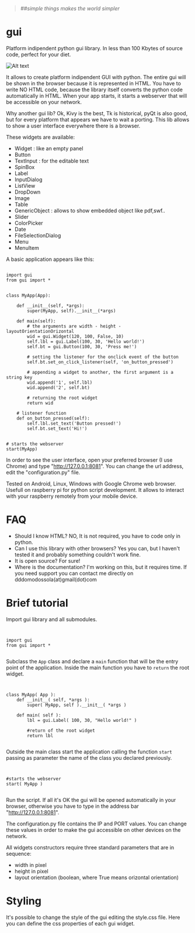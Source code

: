 

> ##*simple things makes the world simpler*



gui
===
Platform indipendent python gui library. In less than 100 Kbytes of source code, perfect for your diet.

![Alt text](https://raw.githubusercontent.com/dddomodossola/gui/master/res/screenshot.png "Widgets overview")

It allows to create platform indipendent GUI with python. The entire gui will be shown in the browser because it is represented in HTML. You have to write NO HTML code, because the library itself converts the python code automatically in HTML. When your app starts, it starts a webserver that will be accessible on your network.

Why another gui lib?
Ok, Kivy is the best, Tk is historical, pyQt is also good, but for every platform that appears we have to wait a porting. This lib allows to show a user interface everywhere there is a browser.

These widgets are available:
- Widget : like an empty panel
- Button
- TextInput : for the editable text
- SpinBox
- Label
- InputDialog
- ListView
- DropDown
- Image
- Table
- GenericObject : allows to show embedded object like pdf,swf..
- Slider
- ColorPicker
- Date
- FileSelectionDialog
- Menu
- MenuItem

A basic application appears like this:

<pre><code>
import gui
from gui import *


class MyApp(App):

    def __init__(self, *args):
        super(MyApp, self).__init__(*args)

    def main(self):
        # the arguments are	width - height - layoutOrientationOrizontal
        wid = gui.Widget(120, 100, False, 10)
        self.lbl = gui.Label(100, 30, 'Hello world!')
        self.bt = gui.Button(100, 30, 'Press me!')

        # setting the listener for the onclick event of the button
        self.bt.set_on_click_listener(self, 'on_button_pressed')

        # appending a widget to another, the first argument is a string key
        wid.append('1', self.lbl)
        wid.append('2', self.bt)

        # returning the root widget
        return wid

    # listener function
    def on_button_pressed(self):
        self.lbl.set_text('Button pressed!')
        self.bt.set_text('Hi!')


# starts the webserver
start(MyApp)
</code></pre>

In order to see the user interface, open your preferred browser (I use Chrome) and type "http://127.0.0.1:8081".
You can change the url address, edit the "configuration.py" file.

Tested on Android, Linux, Windows with Google Chrome web browser.
Usefull on raspberry pi for python script development. It allows to interact with your raspberry remotely from your mobile device.

FAQ
===
- Should I know HTML? NO, It is not required, you have to code only in python.
- Can I use this library with other browsers? Yes you can, but I haven't tested it and probably something couldn't work fine.
- It is open source? For sure!
- Where is the documentation? I'm working on this, but it requires time. If you need support you can contact me directly on dddomodossola(at)gmail(dot)com


Brief tutorial
===
Import gui library and all submodules.

<pre><code>

import gui
from gui import *

</code></pre>


Subclass the <code>App</code> class and declare a <code>main</code> function that will be the entry point of the application. Inside the main function you have to <code>return</code> the root widget.

<pre><code>

class MyApp( App ):
	def __init__( self, *args ):
		super( MyApp, self ).__init__( *args )
		
	def main( self ):
		lbl = gui.Label( 100, 30, "Hello world!" )
		
		#return of the root widget
		return lbl

</code></pre>


Outside the main class start the application calling the function <code>start</code> passing as parameter the name of the class you declared previously.

<pre><code>

#starts the webserver	
start( MyApp )

</code></pre>

Run the script. If all it's OK the gui will be opened automatically in your browser, otherwise you have to type in the address bar "http://127.0.0.1:8081".

The configuration.py file contains the IP and PORT values. You can change these values in order to make the gui accessible on other devices on the network.


All widgets constructors require three standard parameters that are in sequence:
- width in pixel
- height in pixel
- layout orientation (boolean, where True means orizontal orientation)


Styling
===
It's possible to change the style of the gui editing the style.css file. Here you can define the css properties of each gui widget.

